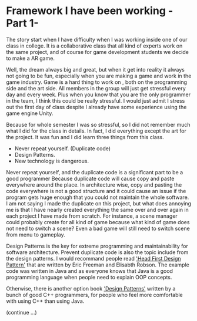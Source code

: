 # Framework I have been working - Part 1-

The story start when I have difficulty when I was working inside one of 
our class in college. It is a collaborative class that all kind of experts 
work on the same project, and of course for game development students we 
decide to make a AR game.

Well, the dream always big and great, but when it get into reality it always 
not going to be fun, especially when you are making a game and work in the game 
industry. Game is a hard thing to work on , both on the programming side and 
the art side. All members in the group will just get stressful every day and 
every week. Plus when you know that you are the only programmer in the team, I 
think this could be really stressful. I would just admit I stress out the first 
day of class despite I already have some experience using the game engine Unity.

Because for whole semester I was so stressful, so I did not remember much what 
I did for the class in details. In fact, I did everything except the art for 
the project. It was fun and I did learn three things from this class.

* Never repeat yourself. (Duplicate code)
* Design Patterns.
* New technology is dangerous.

Never repeat yourself, and the duplicate code is a significant part to be a 
good programmer Because duplicate code will cause copy and paste everywhere 
around the place. In architecture wise, copy and pasting the code everywhere 
is not a good structure and it could cause an issue if the program gets huge 
enough that you could not maintain the whole software. I am not saying I made 
the duplicate on this project, but what does annoying me is that I have nearly 
created everything the same over and over again in each project I have made 
from scratch. For instance, a scene manager could probably create for all kind 
of game because what kind of game does not need to switch a scene? Even a bad 
game will still need to switch scene from menu to gameplay.

Design Patterns is the key for extreme programming and maintainability for 
software architecture. Prevent duplicate code is also the topic include 
from the design patterns. I would recommand people read
['Head First Design Pattern'](https://images-na.ssl-images-amazon.com/images/I/91bobQSPQrL.jpg)
that are written by Eric Freeman and Elisabth Robson. The example code was 
written in Java and as everyone knows that Java is a good programming language 
when people need to explain OOP concepts.

Otherwise, there is another option book
['Design Patterns'](https://images-na.ssl-images-amazon.com/images/I/51Q-RLSadrL.jpg)
written by a bunch of good C++ programmers, for people who feel more comfortable 
with using C++ than using Java.

(continue ...)
